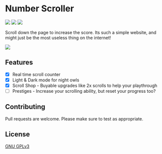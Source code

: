 # Number Scroller
<a href="https://numberscroller.com"><img src="https://img.shields.io/badge/View%20Live%20Site-4078c0"></a>
<a href="https://github.com/kieranperk/Number-Scroller/stargazers"><img src="https://img.shields.io/github/stars/kieranperk/Number-Scroller?color=2d2d2d"></a>
<a><img src="https://img.shields.io/github/contributors/kieranperk/Number-Scroller?color=2d2d2d"></a>

Scroll down the page to increase the score. Its such a simple website, and might just be the most useless thing on the internet!

<img src="https://raw.githubusercontent.com/kieranperk/Number-Scroller/main/images/card.png">

## Features
- [x] Real time scroll counter
- [x] Light & Dark mode for night owls
- [x] Scroll Shop - Buyable upgrades like 2x scrolls to help your playthrough
- [ ] Prestiges - Increase your scrolling ability, but reset your progress too?
## Contributing
Pull requests are welcome.
Please make sure to test as appropriate.

## License
[GNU GPLv3](https://choosealicense.com/licenses/gpl-3.0/)
